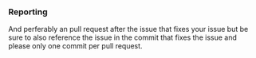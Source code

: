 ### Reporting

<!--
A brief description on what your issue is and proposed fix to the text.
-->

And perferably an pull request after the issue that fixes your issue but be sure to also
reference the issue in the commit that fixes the issue and please only one commit per pull request.
